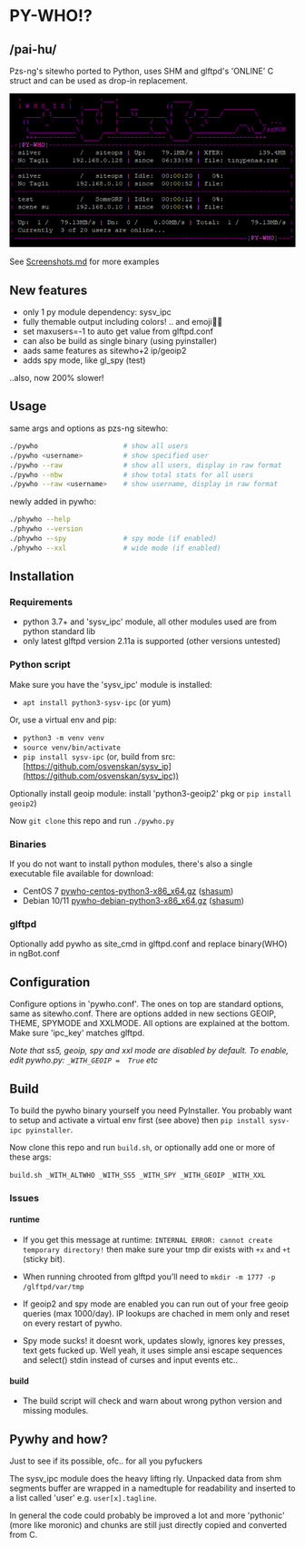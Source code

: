 # PY-WHO!?

## /pai-hu/

Pzs-ng's sitewho ported to Python, uses SHM and glftpd's 'ONLINE' C struct and can be used as drop-in replacement.

![sreenshot_1](docs/pywho1.png)

See [Screenshots.md](docs/Screenshots.md) for more examples

## New features

- only 1 py module dependency: sysv_ipc
- fully themable output including colors! .. and emoji💾😆
- set maxusers=-1 to auto get value from glftpd.conf
- can also be build as single binary (using pyinstaller)
- aads same features as sitewho+2 ip/geoip2
- adds spy mode, like gl_spy (test)

..also, now 200% slower!

## Usage

same args and options as pzs-ng sitewho:

``` bash
./pywho                     # show all users
./pywho <username>          # show specified user
./pywho --raw               # show all users, display in raw format
./pywho --nbw               # show total stats for all users
./pywho --raw <username>    # show username, display in raw format
```

newly added in pywho:

``` bash
./phywho --help
./phywho --version
./phywho --spy              # spy mode (if enabled)
./phywho --xxl              # wide mode (if enabled)
```

## Installation

### Requirements

- python 3.7+ and 'sysv_ipc' module, all other modules used are from python standard lib
- only latest glftpd version 2.11a is supported (other versions untested)

### Python script

Make sure you have the 'sysv_ipc' module is installed:

- `apt install python3-sysv-ipc` (or yum)

Or, use a virtual env and pip:

- `python3 -m venv venv`
- `source venv/bin/activate`
- `pip install sysv-ipc` (or, build from src: [https://github.com/osvenskan/sysv_ip](https://github.com/osvenskan/sysv_ipc))

Optionally install geoip module: install 'python3-geoip2' pkg or `pip install geoip2`)

Now `git clone` this repo and run `./pywho.py`

### Binaries

If you do not want to install python modules, there's also a single executable file available for download:

- CentOS 7 [pywho-centos-python3-x86_x64.gz](bin/pywho-centos-python3-x86_x64.gz) ([shasum](bin/pywho-centos-python3-x86_x64.sha512sum))
- Debian 10/11 [pywho-debian-python3-x86_x64.gz](bin/pywho-debian-python3-x86_x64.gz) ([shasum](bin/pywho-debian-python3-x86_x64.shasum))

### glftpd

Optionally add pywho as site_cmd in glftpd.conf and replace binary(WHO) in ngBot.conf

## Configuration

Configure options in 'pywho.conf'. The ones on top are standard options, same as sitewho.conf. There are options added in new sections GEOIP, THEME, SPYMODE and XXLMODE. All options are explained at the bottom. Make sure 'ipc_key' matches glftpd.

_Note that ss5, geoip, spy and xxl mode are disabled by default. To enable, edit pywho.py: `_WITH_GEOIP =  True` etc_

## Build

To build the pywho binary yourself you need PyInstaller. You probably want to setup and activate a virtual env first (see above) then `pip install sysv-ipc pyinstaller`.

Now clone this repo and run `build.sh`, or optionally add one or more of these args:

`build.sh _WITH_ALTWHO _WITH_SS5 _WITH_SPY _WITH_GEOIP _WITH_XXL`

### Issues

#### runtime

- If you get this message at runtime: `INTERNAL ERROR: cannot create temporary directory!` then make sure your tmp dir exists with `+x` and `+t` (sticky bit).

- When running chrooted from glftpd you'll need to `mkdir -m 1777 -p /glftpd/var/tmp`

- If geoip2 and spy mode are enabled you can run out of your free geoip queries (max 1000/day). IP lookups are chached in mem only and reset on every restart of pywho.

- Spy mode sucks! it doesnt work, updates slowly, ignores key presses, text gets fucked up. Well yeah, it uses simple ansi escape sequences and select() stdin instead of curses and input events etc..

#### build

- The build script will check and warn about wrong python version and missing modules.

## Pywhy and how?

Just to see if its possible, ofc.. for all you pyfuckers

The sysv_ipc module does the heavy lifting rly. Unpacked data from shm segments buffer are wrapped in a namedtuple for readability and inserted to a list called 'user' e.g. `user[x].tagline`.

In general the code could probably be improved a lot and more 'pythonic' (more like moronic) and chunks are still just directly copied and converted from C.
